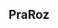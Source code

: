 <!DOCTYPE html>
<html lang="en">
<head>
    <title>Webpage Design</title>
  <link rel="stylesheet" href="Style/style.css"to 
</head> 
 <body>
       <div class="main">
           <div class="navbar">
               <div class="icon">
                   <h2 class="logo">PraRoz</h2>
               </div>
           </div>
       </div>
 </body> 
</html>

